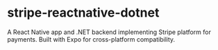 # stripe-reactnative-dotnet
A React Native app and .NET backend implementing Stripe platform for payments. Built with Expo for cross-platform compatibility.
